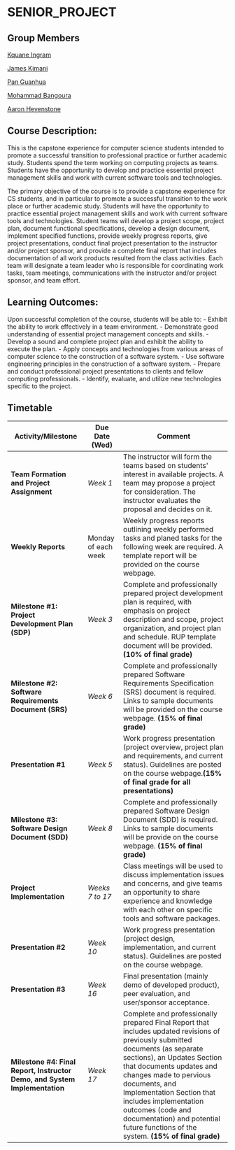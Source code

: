 SENIOR_PROJECT
==============
Group Members
-------------
[Kquane Ingram](https://github.com/Kingram91)

[James Kimani](https://github.com/jwkimani)

[Pan Guanhua](https://github.com/)

[Mohammad Bangoura](https://github.com/)

[Aaron Hevenstone](https://github.com/)

Course Description:
------------------
This is the capstone experience for computer science students intended to promote a successful transition to professional practice or further academic study. Students spend the term working on computing projects as teams. Students have the opportunity to develop and practice essential project management skills and work with current software tools and technologies.

The primary objective of the course is to provide a capstone experience for CS students, and in particular to promote a successful transition to the work place or further academic study. Students will have the opportunity to practice essential project management skills and work with current software tools and technologies. Student teams will develop a project scope, project plan, document functional specifications, develop a design document, implement specified functions, provide weekly progress reports, give project presentations, conduct final project presentation to the instructor and/or project sponsor, and provide a complete final report that includes documentation of all work products resulted from the class activities. Each team will designate a team leader who is responsible for coordinating work tasks, team meetings, communications with the instructor and/or project sponsor, and team effort.

Learning Outcomes:
----------------
Upon successful completion of the course, students will be able to:
      - Exhibit the ability to work effectively in a team environment.
      - Demonstrate good understanding of essential project management concepts and skills.
      - Develop a sound and complete project plan and exhibit the ability to execute the plan.
      - Apply concepts and technologies from various areas of computer science to the construction of a software system.
      - Use software engineering principles in the construction of a software system.
      - Prepare and conduct professional project presentations to clients and fellow computing professionals.
      - Identify, evaluate, and utilize new technologies specific to the project.

Timetable
---------

Activity/Milestone     |Due Date (Wed)     |Comment                     |
-----------------------|-------------------|----------------------------|
**Team Formation and Project Assignment** |*Week 1*|The instructor will form the teams based on students' interest in available projects. A team may propose a project for consideration. The instructor evaluates the proposal and decides on it.
**Weekly Reports**|Monday of each week|Weekly progress reports outlining weekly performed tasks and planed tasks for the following week are required. A template report will be provided on the course webpage.|
**Milestone #1: Project Development Plan (SDP)**|*Week 3*|Complete and professionally prepared project development plan is required, with emphasis on project description and scope, project organization, and project plan and schedule. RUP template document will be provided. **(10% of final grade)**|
**Milestone #2: Software Requirements Document (SRS)**|*Week 6*|Complete and professionally prepared Software Requirements Specification (SRS) document is required. Links to sample documents will be provided on the course webpage. **(15% of final grade)**|
**Presentation #1**|*Week 5*|Work progress presentation (project overview, project plan and requirements, and current status). Guidelines are posted on the course webpage.**(15% of final grade for all presentations)**|
**Milestone #3: Software Design Document (SDD)**|*Week 8*|Complete and professionally prepared Software Design Document (SDD) is required. Links to sample documents will be provide on the course webpage. **(15% of final grade)**|
**Project Implementation**|*Weeks 7 to 17*|Class meetings will be used to discuss implementation issues and concerns, and give teams an opportunity to share experience and knowledge with each other on specific tools and software packages.|
**Presentation #2**|*Week 10*|Work progress presentation (project design, implementation, and current status). Guidelines are posted on the course webpage.|
**Presentation #3**|*Week 16*|Final presentation (mainly demo of developed product), peer evaluation, and user/sponsor acceptance.|
**Milestone #4: Final Report, Instructor Demo, and System Implementation**|*Week 17*|Complete and professionally prepared Final Report that includes updated revisions of previously submitted documents (as separate sections), an Updates Section that documents updates and changes made to pervious documents, and Implementation Section that includes implementation outcomes (code and documentation) and potential future functions of the system. **(15% of final grade)**|
